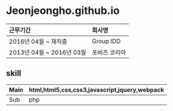 # Jeonjeongho.github.io
| 근무기간 | 회사명 |
| :-------- | :-------- |
| 2016년 04월 ~ 재직중 | Group IDD |
| 2013년 04월 ~ 2016년 03월 | 포비즈 코리아 |


## skill
| Main | html,html5,css,css3,javascript,jquery,webpack |
| :-------- | :-------- |
| Sub | php |
